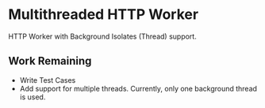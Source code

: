 # Multithreaded HTTP Worker

HTTP Worker with Background Isolates (Thread) support.

## Work Remaining
- Write Test Cases
- Add support for multiple threads. Currently, only one background thread is used.